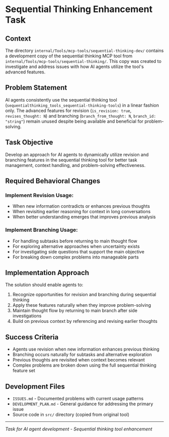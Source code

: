 # Sequential Thinking Enhancement Task

## Context

The directory `internal/Tools/mcp-tools/sequential-thinking-dev/` contains a development copy of the sequential thinking MCP tool from `internal/Tools/mcp-tools/sequential-thinking/`. This copy was created to investigate and address issues with how AI agents utilize the tool's advanced features.

## Problem Statement

AI agents consistently use the sequential thinking tool (`sequentialthinking_tools_sequential-thinking-tools`) in a linear fashion only. The advanced features for revision (`is_revision: true`, `revises_thought: N`) and branching (`branch_from_thought: N`, `branch_id: "string"`) remain unused despite being available and beneficial for problem-solving.

## Task Objective

Develop an approach for AI agents to dynamically utilize revision and branching features in the sequential thinking tool for better task management, context handling, and problem-solving effectiveness.

## Required Behavioral Changes

### Implement Revision Usage:
- When new information contradicts or enhances previous thoughts
- When revisiting earlier reasoning for context in long conversations
- When better understanding emerges that improves previous analysis

### Implement Branching Usage:
- For handling subtasks before returning to main thought flow
- For exploring alternative approaches when uncertainty exists
- For investigating side questions that support the main objective
- For breaking down complex problems into manageable parts

## Implementation Approach

The solution should enable agents to:
1. Recognize opportunities for revision and branching during sequential thinking
2. Apply these features naturally when they improve problem-solving
3. Maintain thought flow by returning to main branch after side investigations
4. Build on previous context by referencing and revising earlier thoughts

## Success Criteria

- Agents use revision when new information enhances previous thinking
- Branching occurs naturally for subtasks and alternative exploration
- Previous thoughts are revisited when context becomes relevant
- Complex problems are broken down using the full sequential thinking feature set

## Development Files

- `ISSUES.md` - Documented problems with current usage patterns
- `DEVELOPMENT_PLAN.md` - General guidance for addressing the primary issue
- Source code in `src/` directory (copied from original tool)

---

*Task for AI agent development - Sequential thinking tool enhancement*
